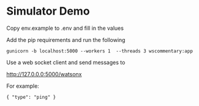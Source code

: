# Simulator Demo

Copy env.example to .env and fill in the  values 

Add the pip requirements and run the following 

```
gunicorn -b localhost:5000 --workers 1  --threads 3 wscommentary:app
```

Use a web socket client and send messages to 

http://127.0.0.0:5000/watsonx

For example:
```
{ "type": "ping" }
```
